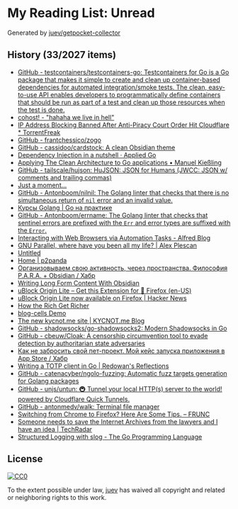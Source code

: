 # My Reading List: Unread

Generated by [juev/getpocket-collector](https://github.com/juev/getpocket-collector)

## History (33/2027 items)

- [GitHub - testcontainers/testcontainers-go: Testcontainers for Go is a Go package that makes it simple to create and clean up container-based dependencies for automated integration/smoke tests. The clean, easy-to-use API enables developers to programmatically define containers that should be run as part of a test and clean up those resources when the test is done.](https://github.com/testcontainers/testcontainers-go)
- [cohost! - "hahaha we live in hell"](https://cohost.org/cathoderaydude/post/2521077-hahaha-we-live-in-he)
- [IP Address Blocking Banned After Anti-Piracy Court Order Hit Cloudflare * TorrentFreak](https://torrentfreak.com/ip-address-blocking-banned-after-anti-piracy-court-order-hit-cloudflare-230811/)
- [GitHub - frantchessico/zogo](https://github.com/frantchessico/zogo)
- [GitHub - cassidoo/cardstock: A clean Obsidian theme](https://github.com/cassidoo/cardstock)
- [Dependency Injection in a nutshell · Applied Go](https://appliedgo.net/di/)
- [Applying The Clean Architecture to Go applications • Manuel Kießling](https://manuel.kiessling.net/2012/09/28/applying-the-clean-architecture-to-go-applications/)
- [GitHub - tailscale/hujson: HuJSON: JSON for Humans (JWCC: JSON w/ comments and trailing commas)](https://github.com/tailscale/hujson)
- [Just a moment...](https://news.snbc13.com/kris-nova-hachyderm-github-engineer-died-in-a-climbing-accident-death-obituary)
- [GitHub - Antonboom/nilnil: The Golang linter that checks that there is no simultaneous return of `nil` error and an invalid value.](https://github.com/Antonboom/nilnil)
- [Курсы Golang | Go на практике](https://www.golang-courses.ru/)
- [GitHub - Antonboom/errname: The Golang linter that checks that sentinel errors are prefixed with the `Err` and error types are suffixed with the `Error`.](https://github.com/Antonboom/errname)
- [Interacting with Web Browsers via Automation Tasks - Alfred Blog](https://www.alfredapp.com/blog/guides-and-tutorials/interacting-with-web-browsers-via-automation-tasks/)
- [GNU Parallel, where have you been all my life? | Alex Plescan](https://alexplescan.com/posts/2023/08/20/gnu-parallel/)
- [Untitled](https://torrents-csv.ml)
- [Home | p2panda](https://p2panda.org)
- [Организовываем свою активность, через пространства. Философия P.A.R.A. + Obsidian / Хабр](https://habr.com/ru/articles/755982/)
- [Writing Long Form Content With Obsidian](https://www.eleanorkonik.com/writing-long-form-content/)
- [uBlock Origin Lite – Get this Extension for 🦊 Firefox (en-US)](https://addons.mozilla.org/en-US/firefox/addon/ublock-origin-lite/)
- [uBlock Origin Lite now available on Firefox | Hacker News](https://news.ycombinator.com/item?id=37215557)
- [How the Rich Get Richer](https://www.imf.org/en/Blogs/Articles/2020/11/30/how-the-rich-get-richer)
- [blog-cells Demo](https://rameshvarun.github.io/blog-cells/)
- [The new kycnot.me site | KYCNOT.me Blog](https://blog.kycnot.me/p/new-kycnot)
- [GitHub - shadowsocks/go-shadowsocks2: Modern Shadowsocks in Go](https://github.com/shadowsocks/go-shadowsocks2)
- [GitHub - cbeuw/Cloak: A censorship circumvention tool to evade detection by authoritarian state adversaries](https://github.com/cbeuw/Cloak)
- [Как не забросить свой пет-проект. Мой кейс запуска приложения в App Store / Хабр](https://habr.com/ru/articles/755992/)
- [Writing a TOTP client in Go | Redowan's Reflections](https://rednafi.com/go/totp_client/)
- [GitHub - catenacyber/ngolo-fuzzing: Automatic fuzz targets generation for Golang packages](https://github.com/catenacyber/ngolo-fuzzing)
- [GitHub - unjs/untun: 🚇 Tunnel your local HTTP(s) server to the world! powered by Cloudflare Quick Tunnels.](https://github.com/unjs/untun)
- [GitHub - antonmedv/walk: Terminal file manager](https://github.com/antonmedv/walk)
- [Switching from Chrome to Firefox? Here Are Some Tips. – FRUNC](https://frunc.de/how-to/chrome-to-firefox-tips/)
- [Someone needs to save the Internet Archives from the lawyers and I have an idea | TechRadar](https://www.techradar.com/computing/websites-apps/someone-needs-to-save-the-internet-archives-from-the-lawyers-and-i-have-an-idea)
- [Structured Logging with slog - The Go Programming Language](https://go.dev/blog/slog)

## License

[![CC0](https://mirrors.creativecommons.org/presskit/buttons/88x31/svg/cc-zero.svg)](https://creativecommons.org/publicdomain/zero/1.0/)

To the extent possible under law, [juev](https://github.com/juev) has waived all copyright and related or neighboring rights to this work.
